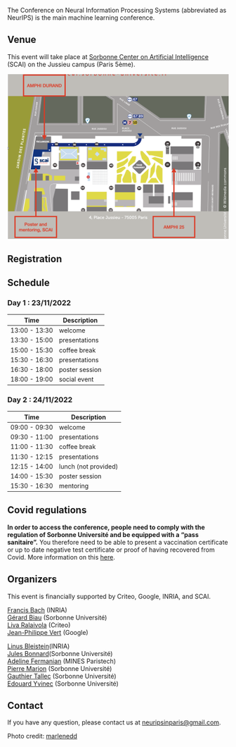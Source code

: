 The Conference on Neural Information Processing Systems (abbreviated as NeurIPS) is the main machine learning conference.

## Venue

This event will take place at [Sorbonne Center on Artificial Intelligence](https://scai.sorbonne-universite.fr) (SCAI) on the Jussieu campus (Paris 5ème).

![map](/docs/assets/map.png)

## Registration

## Schedule
### Day 1 : 23/11/2022

| **Time** | **Description** |
| -----| ----------- |
| 13:00 - 13:30 | welcome |
| 13:30 - 15:00 | presentations |
| 15:00 - 15:30 | coffee break |
| 15:30 - 16:30 | presentations |
| 16:30 - 18:00 | poster session |
| 18:00 - 19:00 | social event |

### Day 2 : 24/11/2022


| **Time** | **Description** |
| -----| ----------- |
| 09:00 - 09:30 | welcome |
| 09:30 - 11:00 | presentations |
| 11:00 - 11:30 | coffee break |
| 11:30 - 12:15 | presentations |
| 12:15 - 14:00 | lunch (not provided) |
| 14:00 - 15:30 | poster session |
| 15:30 - 16:30 | mentoring|

## Covid regulations

**In order to access the conference, people need to comply with the regulation of Sorbonne Université and be equipped with a “pass sanitaire”.** You therefore need to be able to present a vaccination certificate or up to date negative test certificate or proof of having recovered from Covid. More information on this [here](https://www.gouvernement.fr/info-coronavirus).

## Organizers
This event is financially supported by Criteo, Google, INRIA, and SCAI.

[Francis Bach](https://www.di.ens.fr/~fbach/) (INRIA) <br>
[Gérard Biau](https://www.lpsm.paris/pageperso/biau/) (Sorbonne Université)<br>
[Liva Ralaivola](https://pageperso.lif.univ-mrs.fr/~liva.ralaivola/doku.php) (Criteo) <br>
[Jean-Philippe Vert](https://members.cbio.mines-paristech.fr/~jvert/) (Google)

[Linus Bleistein](https://team.inria.fr/heka/team-members/bleistein/)(INRIA)<br>
[Jules Bonnard](https://www.isir.upmc.fr/personnel/bonnard/)(Sorbonne Université)<br>
[Adeline Fermanian](https://afermanian.github.io) (MINES Paristech)<br>
[Pierre Marion](https://pierremarion23.github.io) (Sorbonne Université)<br>
[Gauthier Tallec](https://www.isir.upmc.fr/personnel/tallec/) (Sorbonne Université)<br>
[Edouard Yvinec](https://www.isir.upmc.fr/personnel/yvinec/) (Sorbonne Université)

## Contact

If you have any question, please contact us at [neuripsinparis@gmail.com](mailto:neuripsinparis@gmail.com).


Photo credit: [marlenedd](https://www.flickr.com/photos/24241643@N00/49478118648)
